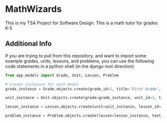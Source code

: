 # MathWizards
This is my TSA Project for Software Design. This is a math tutor for grades K-5

## Additional Info
If you are trying to pull from this repository, and want to import some example grades, units, lessons, and problems, you can use the following code statements in a python shell (in the django root direction):

```python
from app.models import Grade, Unit, Lesson, Problem

# Create instances for each model
grade_instance = Grade.objects.create(grade_id=1, title='First Grade', description='Description for First Grade')

unit_instance = Unit.objects.create(grade=grade_instance, unit_id=1, title='First Unit', description='Description for First Unit')

lesson_instance = Lesson.objects.create(unit=unit_instance, lesson_id=1, title='First Lesson', description='Description for First Lesson', content='Lesson content')

problem_instance = Problem.objects.create(lesson=lesson_instance, text_question='What is 2 + 2?', num_answer=4, answer_a='3', answer_b='4', answer_c='5', answer_d='6', letter_answer='b')
```